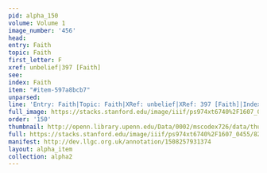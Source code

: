 ```yaml
---
pid: alpha_150
volume: Volume 1
image_number: '456'
head: 
entry: Faith
topic: Faith
first_letter: F
xref: unbelief|397 [Faith]
see: 
index: Faith
item: "#item-597a8bcb7"
unparsed: 
line: 'Entry: Faith|Topic: Faith|XRef: unbelief|XRef: 397 [Faith]|Index: Faith|#item-597a8bcb7'
full_image: https://stacks.stanford.edu/image/iiif/ps974xt6740%2F1607_0455/full/full/0/default.jpg
order: '150'
thumbnail: http://openn.library.upenn.edu/Data/0002/mscodex726/data/thumb/1607_0455_thumb.jpg
full: https://stacks.stanford.edu/image/iiif/ps974xt6740%2F1607_0455/822,784,2935,516/full/0/default.jpg
manifest: http://dev.llgc.org.uk/annotation/1508257931374
layout: alpha_item
collection: alpha2
---
```

